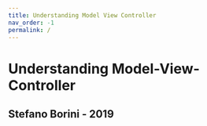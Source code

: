 ```yaml
---
title: Understanding Model View Controller
nav_order: -1
permalink: /
---
```


# Understanding Model-View-Controller

## Stefano Borini - 2019

